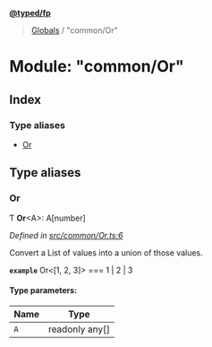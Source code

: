 **[@typed/fp](../README.md)**

> [Globals](../globals.md) / "common/Or"

# Module: "common/Or"

## Index

### Type aliases

* [Or](_common_or_.md#or)

## Type aliases

### Or

Ƭ  **Or**\<A>: A[number]

*Defined in [src/common/Or.ts:6](https://github.com/TylorS/typed-fp/blob/559f273/src/common/Or.ts#L6)*

Convert a List of values into a union of those values.

**`example`** 
Or<[1, 2, 3]> === 1 | 2 | 3

#### Type parameters:

Name | Type |
------ | ------ |
`A` | readonly any[] |
